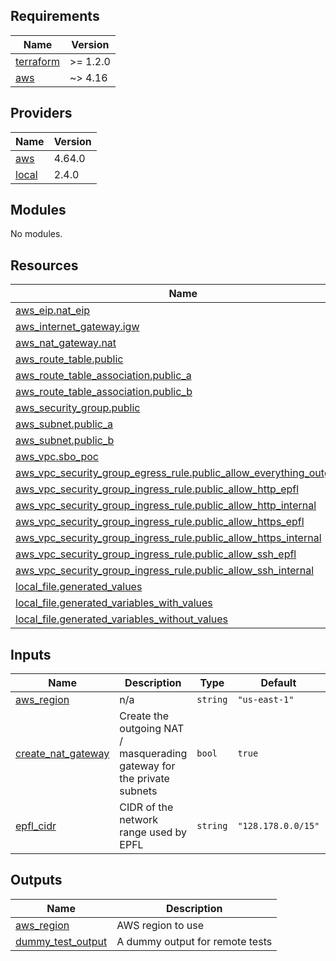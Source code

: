 ## Requirements

| Name | Version |
|------|---------|
| <a name="requirement_terraform"></a> [terraform](#requirement\_terraform) | >= 1.2.0 |
| <a name="requirement_aws"></a> [aws](#requirement\_aws) | ~> 4.16 |

## Providers

| Name | Version |
|------|---------|
| <a name="provider_aws"></a> [aws](#provider\_aws) | 4.64.0 |
| <a name="provider_local"></a> [local](#provider\_local) | 2.4.0 |

## Modules

No modules.

## Resources

| Name | Type |
|------|------|
| [aws_eip.nat_eip](https://registry.terraform.io/providers/hashicorp/aws/latest/docs/resources/eip) | resource |
| [aws_internet_gateway.igw](https://registry.terraform.io/providers/hashicorp/aws/latest/docs/resources/internet_gateway) | resource |
| [aws_nat_gateway.nat](https://registry.terraform.io/providers/hashicorp/aws/latest/docs/resources/nat_gateway) | resource |
| [aws_route_table.public](https://registry.terraform.io/providers/hashicorp/aws/latest/docs/resources/route_table) | resource |
| [aws_route_table_association.public_a](https://registry.terraform.io/providers/hashicorp/aws/latest/docs/resources/route_table_association) | resource |
| [aws_route_table_association.public_b](https://registry.terraform.io/providers/hashicorp/aws/latest/docs/resources/route_table_association) | resource |
| [aws_security_group.public](https://registry.terraform.io/providers/hashicorp/aws/latest/docs/resources/security_group) | resource |
| [aws_subnet.public_a](https://registry.terraform.io/providers/hashicorp/aws/latest/docs/resources/subnet) | resource |
| [aws_subnet.public_b](https://registry.terraform.io/providers/hashicorp/aws/latest/docs/resources/subnet) | resource |
| [aws_vpc.sbo_poc](https://registry.terraform.io/providers/hashicorp/aws/latest/docs/resources/vpc) | resource |
| [aws_vpc_security_group_egress_rule.public_allow_everything_outgoing](https://registry.terraform.io/providers/hashicorp/aws/latest/docs/resources/vpc_security_group_egress_rule) | resource |
| [aws_vpc_security_group_ingress_rule.public_allow_http_epfl](https://registry.terraform.io/providers/hashicorp/aws/latest/docs/resources/vpc_security_group_ingress_rule) | resource |
| [aws_vpc_security_group_ingress_rule.public_allow_http_internal](https://registry.terraform.io/providers/hashicorp/aws/latest/docs/resources/vpc_security_group_ingress_rule) | resource |
| [aws_vpc_security_group_ingress_rule.public_allow_https_epfl](https://registry.terraform.io/providers/hashicorp/aws/latest/docs/resources/vpc_security_group_ingress_rule) | resource |
| [aws_vpc_security_group_ingress_rule.public_allow_https_internal](https://registry.terraform.io/providers/hashicorp/aws/latest/docs/resources/vpc_security_group_ingress_rule) | resource |
| [aws_vpc_security_group_ingress_rule.public_allow_ssh_epfl](https://registry.terraform.io/providers/hashicorp/aws/latest/docs/resources/vpc_security_group_ingress_rule) | resource |
| [aws_vpc_security_group_ingress_rule.public_allow_ssh_internal](https://registry.terraform.io/providers/hashicorp/aws/latest/docs/resources/vpc_security_group_ingress_rule) | resource |
| [local_file.generated_values](https://registry.terraform.io/providers/hashicorp/local/latest/docs/resources/file) | resource |
| [local_file.generated_variables_with_values](https://registry.terraform.io/providers/hashicorp/local/latest/docs/resources/file) | resource |
| [local_file.generated_variables_without_values](https://registry.terraform.io/providers/hashicorp/local/latest/docs/resources/file) | resource |

## Inputs

| Name | Description | Type | Default | Required |
|------|-------------|------|---------|:--------:|
| <a name="input_aws_region"></a> [aws\_region](#input\_aws\_region) | n/a | `string` | `"us-east-1"` | no |
| <a name="input_create_nat_gateway"></a> [create\_nat\_gateway](#input\_create\_nat\_gateway) | Create the outgoing NAT / masquerading gateway for the private subnets | `bool` | `true` | no |
| <a name="input_epfl_cidr"></a> [epfl\_cidr](#input\_epfl\_cidr) | CIDR of the network range used by EPFL | `string` | `"128.178.0.0/15"` | no |

## Outputs

| Name | Description |
|------|-------------|
| <a name="output_aws_region"></a> [aws\_region](#output\_aws\_region) | AWS region to use |
| <a name="output_dummy_test_output"></a> [dummy\_test\_output](#output\_dummy\_test\_output) | A dummy output for remote tests |
